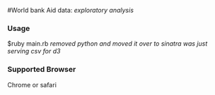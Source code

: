 #World bank Aid data: 
_exploratory analysis_

### Usage 
$ruby main.rb
*removed python and moved it over to sinatra was just serving csv for d3*

### Supported Browser
Chrome or safari







